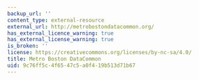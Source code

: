 ```yaml
---
backup_url: ''
content_type: external-resource
external_url: http://metrobostondatacommon.org/
has_external_licence_warning: true
has_external_license_warning: true
is_broken: ''
license: https://creativecommons.org/licenses/by-nc-sa/4.0/
title: Metro Boston DataCommon
uid: 9c76ff5c-4f65-47c5-a0f4-19b513d71b67
---
```

